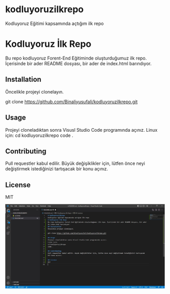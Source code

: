 # kodluyoruzilkrepo
Kodluyoruz Eğitimi kapsamında açtığım ilk repo
# Kodluyoruz İlk Repo
Bu repo kodluyoruz Forent-End Eğitiminde oluşturduğumuz ilk repo. İçerisinde bir ader README dosyası, bir ader de index.html barındıyor.
## Installation
Öncelikle projeyi clonelayın.

git clone https://github.com/Binaliyusufali/kodluyoruzilkrepo.git

## Usage
Projeyi cloneladıktan sonra Visusl Studio Code programında açınız.
Linux için:
cd kodluyoruzilkrepo 
code .

## Contributing
Pull requestler kabul edilir. Büyük değişiklikler için, lütfen önce neyi değiştirmek istediğinizi tartışacak bir konu açınız.

## License
MIT

![Images](ilkrepo.jpg)
